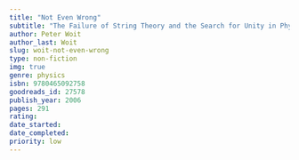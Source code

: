 ```yaml
---
title: "Not Even Wrong"
subtitle: "The Failure of String Theory and the Search for Unity in Physical Law"
author: Peter Woit
author_last: Woit
slug: woit-not-even-wrong
type: non-fiction
img: true
genre: physics
isbn: 9780465092758
goodreads_id: 27578
publish_year: 2006
pages: 291
rating: 
date_started:
date_completed:
priority: low
---
```

